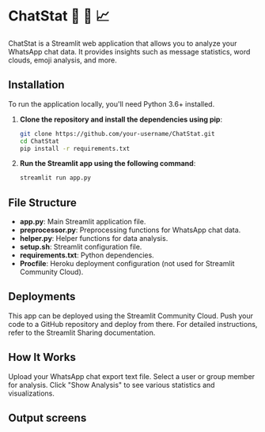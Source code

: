 # ChatStat 💬 📲 📈

ChatStat is a Streamlit web application that allows you to analyze your WhatsApp chat data. It provides insights such as message statistics, word clouds, emoji analysis, and more.

## Installation

To run the application locally, you'll need Python 3.6+ installed. 

1. **Clone the repository and install the dependencies using pip**:

    ```sh
    git clone https://github.com/your-username/ChatStat.git
    cd ChatStat
    pip install -r requirements.txt

2. **Run the Streamlit app using the following command**:
    ```sh
    streamlit run app.py

## File Structure
- **app.py**: Main Streamlit application file.
- **preprocessor.py**: Preprocessing functions for WhatsApp chat data.
- **helper.py**: Helper functions for data analysis.
- **setup.sh**: Streamlit configuration file.
- **requirements.txt**: Python dependencies.
- **Procfile**: Heroku deployment configuration (not used for Streamlit Community Cloud).

## Deployments
This app can be deployed using the Streamlit Community Cloud. Push your code to a GitHub repository and deploy from there. For detailed instructions, refer to the Streamlit Sharing documentation.

## How It Works
Upload your WhatsApp chat export text file.
Select a user or group member for analysis.
Click "Show Analysis" to see various statistics and visualizations.
 
 ## Output screens


